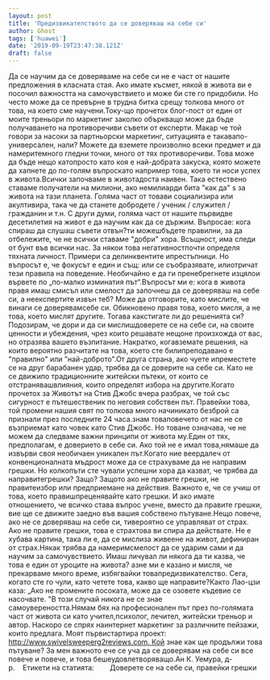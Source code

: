 ```yaml
---
layout: post
title: 'Предизвикателството да се доверяваш на себе си'
author: Ghost
tags: ['huawei']
date: '2019-09-19T23:47:38.121Z'
draft: false
---
```


Да се ​​научим да се доверяваме на себе си не е част от нашите предложения в класната стая. Ако имате късмет, някой в ​​живота ви е посочил важността на самочувствието и може би сте го придобили. Но често може да се превърне в трудна битка срещу толкова много от това, на което сме научени.Току-що прочетох блог-пост от един от моите треньори по маркетинг заколко объркващо може да бъде получаването на противоречиви съвети от експерти. Макар че той говори за насоки за партньорски маркетинг, ситуацията е такавапо-универсален, нали? Можете да вземете произволно всеки предмет и да намеритемного гледни точки, много от тях противоречиви. Това може да бъде нещо катопросто като коя е най-добрата закуска, която можете да хапнете до по-голям въпроскато например това, което ти носи успех в живота.Всички започваме в животадоста наивен. Така естествено ставаме получатели на милиони, ако немилиарди бита "как да" s за живота на тази планета. Голяма част от товави социализира или акултивира, така че да станете добродете / ученик / служител / гражданин и т.н. С други думи, голяма част от нашите първидве десетилетия на живот е да научим как да се държим. Въпросае: кога спираш да слушаш съвети отвън?ти можешбъдете правилни, за да отбележите, че не всички ставаме "добри" хора. Всъщност, има следи от бунт във всички нас. За някои това негативностпочти определя тяхната личност. Примери са делинквентите ипрестъпници. Но въпросът е, че фокусът е един и същ: или се съобразявате, илиотричат ​​тези правила на поведение. Необичайно е да ги пренебрегнете изцялои вървете по „по-малко изминатия път“.Въпросът ми е: кога в живота правя имаш смисъл или смелост да започнеш да се доверяваш на себе си, а неекспертите извън теб? Може да отговорите, като мислите, че винаги се доверявамсебе си. Обикновено правя това, което мисля, а не това, което мислят другите. Тогава какстигате ли до решенията си? Подозирам, че дори и да си мислишдоверете се на себе си, на своите ценности и убеждения, чрез които решавате нещоне произхожда от вас, но отразява вашето възпитание. Накратко, когавземате решения, на които вероятно разчитате на това, което сте билипреподавано е "правилно" или "най-доброто".От друга страна, ако чуете ипреместете се на друг барабанен удар, трябва да се доверите на себе си. Като не се движипо традиционните житейски пътеки, от които се отстранявашвлияния, които определят избора на другите.Когато прочетох за Животът на Стив Джобс вчера разбрах, че той със сигурност е пътешественик по неговия собствен път. Правейки това, той промени нашия свят по толкова много начиникато безброй са признали през последните 24 часа.знам товаповечето от нас не се възприемат като човек като Стив Джобс. Но товане означава, че не можем да следваме важни принципи от живота му.Един от тях, предполагам, е доверието в себе си. Ако той не е имал това,нямаше да извърви своя необичаен уникален път.Когато ние веердалеч от конвенционалната мъдрост може да се страхуваме да не направим грешки. Но колкопъти сте чували успешни хора да казват, че трябва да направитегрешки? Защо? Защото ако не правите грешки, не правитеизбор или предприемане на действия. Важното е, че се учиш от това, което правишпреценявайте като грешки. И ако имате отношението, че всичко става въпрос учене, вместо да правите грешки, вие ще се движите заедно във вашия собствено пътуване.Нещо повече, ако не се доверяваш на себе си, тивероятно се управляват от страх. Ако не правите грешки, това е страхтова ви спира да действате. Не е хубава картина, така ли е, да се мислиза живеене на живот, дефиниран от страх.Някак трябва да намеримсмелост да се ударим сами и да научим за самочувствието. Имаш личувал ли някога да ти казва, че това е един от уроците на живота? азне ми е казано и мисля, че прекарваме много време, избягвайки товапредизвикателство. Сега, когато сте го чули, като четете това, какво ще направите?Както Лао-цзи каза: „Ако не промените посоката, може да се озовете къдевие се насочвате. "В този случай никога не се знае самоувереността.Нямам бях на професионален път през по-голямата част от живота си като учител,психолог, лечител, житейски треньор и автор. Наскоро се спрях наинтернет маркетинг за различните пейзажи, които предлага. Моят първистартира проект: http://www.swivelsweeperg2reviews.com. Кой знае как ще продължи това пътуване? За мен важното ече се уча да се доверявам на себе си все повече и повече, и това бешеудовлетворяващо.Ан К. Уемура, д-р.    Етикети на статията:        Доверете се на себе си, правейки грешки
